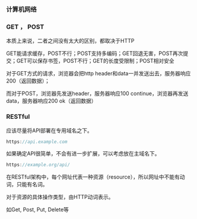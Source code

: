 ### 计算机网络

### GET ， POST

本质上来说，二者之间没有太大的区别，都取决于HTTP

GET能请求缓存，POST不行；POST支持多编码；GET回退无害，POST再次提交；GET可以保存书签，POST不行；GET的长度受限制；POST相对安全

对于GET方式的请求，浏览器会把http header和data一并发送出去，服务器响应200（返回数据）；

而对于POST，浏览器先发送header，服务器响应100 continue，浏览器再发送data，服务器响应200 ok（返回数据）

### RESTful

应该尽量将API部署在专用域名之下。

```js
https://api.example.com
```

如果确定API很简单，不会有进一步扩展，可以考虑放在主域名下。

```js
https://example.org/api/
```

在RESTful架构中，每个网址代表一种资源（resource），所以网址中不能有动词，只能有名词。

对于资源的具体操作类型，由HTTP动词表示。

如Get, Post, Put, Delete等
